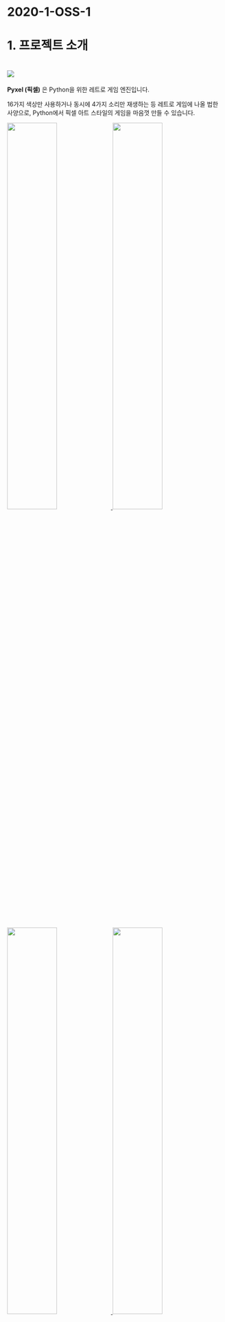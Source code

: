 # 2020-1-OSS-1

# 1. 프로젝트 소개
# <img src="https://raw.githubusercontent.com/kitao/pyxel/master/images/pyxel_logo_152x64.png">

**Pyxel (픽셀)** 은 Python을 위한 레트로 게임 엔진입니다.

16가지 색상만 사용하거나 동시에 4가지 소리만 재생하는 등 레트로 게임에 나올 법한 사양으로, Python에서 픽셀 아트 스타일의 게임을 마음껏 만들 수 있습니다.

<a href="https://github.com/kitao/pyxel/blob/master/pyxel/examples/01_hello_pyxel.py" target="_blank">
<img src="https://raw.githubusercontent.com/kitao/pyxel/master/pyxel/examples/screenshots/01_hello_pyxel.gif" width="48%">
</a>

<a href="https://github.com/kitao/pyxel/blob/master/pyxel/examples/02_jump_game.py" target="_blank">
<img src="https://raw.githubusercontent.com/kitao/pyxel/master/pyxel/examples/screenshots/02_jump_game.gif" width="48%">
</a>

<a href="https://github.com/kitao/pyxel/blob/master/pyxel/examples/03_draw_api.py" target="_blank">
<img src="https://raw.githubusercontent.com/kitao/pyxel/master/pyxel/examples/screenshots/03_draw_api.gif" width="48%">
</a>

<a href="https://github.com/kitao/pyxel/blob/master/pyxel/examples/04_sound_api.py" target="_blank">
<img src="https://raw.githubusercontent.com/kitao/pyxel/master/pyxel/examples/screenshots/04_sound_api.gif" width="48%">
</a>

<a href="https://github.com/kitao/pyxel/blob/master/pyxel/editor/screenshots/image_tilemap_editor.gif" target="_blank">
<img src="https://raw.githubusercontent.com/kitao/pyxel/master/pyxel/editor/screenshots/image_tilemap_editor.gif" width="48%">
</a>

<a href="https://github.com/kitao/pyxel/blob/master/pyxel/editor/screenshots/sound_music_editor.gif" target="_blank">
<img src="https://raw.githubusercontent.com/kitao/pyxel/master/pyxel/editor/screenshots/sound_music_editor.gif" width="48%">
</a>

Pyxel의 게이밍 콘솔, API의 사양은 [PICO-8](https://www.lexaloffle.com/pico-8.php)과 [TIC-80](https://tic.computer/)의 디자인을 참고하고 있습니다.
<br><br>


# 2. 팀원 소개

고은서
> 소프트웨어학과 3학년<br>
> 이메일: 999colorrainbow@gmail.com<br>
> GitHub ID: 999rainnie  
<br>

김연주
> 소프트웨어학과 2학년<br>
> 이메일: juju0448@naver.com<br> 
> GitHub ID: EstelLa-83 <br>
<br>

이예송
> 소프트웨어학과 2학년<br>
> 이메일: dough522@naver.com<br>
> GitHub ID: ye-song-lee <br>
<br>

정세린
> 신소재공학부 3학년<br>
> 이메일: serin0821@naver.com <br>
> GitHub ID: serinchung <br>
<br>

천세헌 
> 소프트웨어학과 2학년<br>
> 이메일: saehun0519@gmail.com<br>
> GitHub ID: thousae 

<br>

# 3. 역할 소개
- 고은서, 김연주: 프로젝트의 세가지 게임을 여러 난이도로 진행할 수 있도록 수정
- 이예송: 프로젝트에 pyxel을 이용한 다른 게임 추가
- 정세린: 팀 정적페이지 만들기
- 천세헌: pyxel 에디터를 활용하여 직접 게임에 이미지와 사운드 추가 & 팔레트에 색 추가
<br> <br>
처음에는 위와 같이 진행하려 하였으나 천세헌이 색상추가 및 팔레트 수정에 불가능을 느껴 바꾸어 만든 것(고정 팔레트로 현재 수정해본 결과 불가능하다고 느껴 아래와 같이 변경하였습니다
<br> <br>
- 고은서: 프로젝트의 세가지 게임을 여러 난이도로 진행할 수 있도록 수정, wiki 제작 <br>
- 김연주: 프로젝트의 세가지 게임을 여러 난이도로 진행할 수 있도록 수정, 기존 프로젝트 이전 <br>
- 이예송: 프로젝트에 pyxel을 이용한 다른 게임 추가, README.md 제작 <br>
- 천세헌: 프로젝트에 pyxel을 이용한 다른 게임 추가 <br>
- 정세린: 팀 정적페이지 만들기 & 편집
